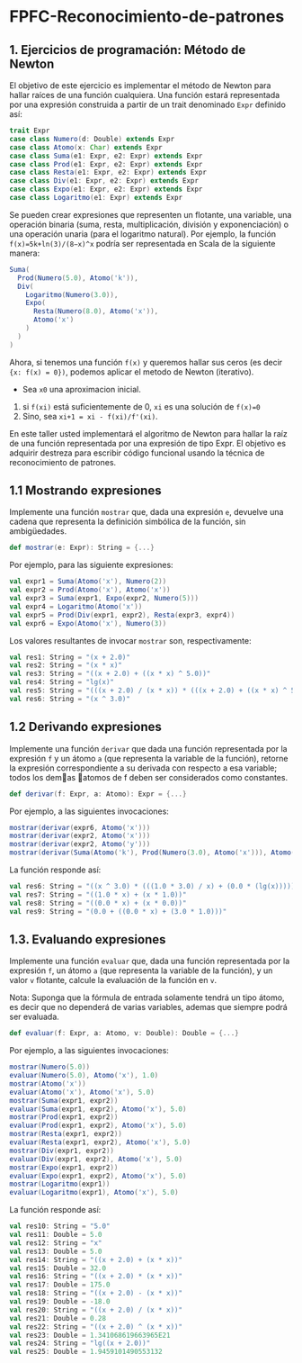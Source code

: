 # FPFC-Reconocimiento-de-patrones
## 1. Ejercicios de programación: Método de Newton

El objetivo de este ejercicio es implementar el método de Newton para hallar raíces de una función cualquiera. Una función estará representada por una expresión construida a partir de un trait denominado `Expr` definido así:

```scala
trait Expr
case class Numero(d: Double) extends Expr
case class Atomo(x: Char) extends Expr
case class Suma(e1: Expr, e2: Expr) extends Expr
case class Prod(e1: Expr, e2: Expr) extends Expr
case class Resta(e1: Expr, e2: Expr) extends Expr
case class Div(e1: Expr, e2: Expr) extends Expr
case class Expo(e1: Expr, e2: Expr) extends Expr
case class Logaritmo(e1: Expr) extends Expr
```
Se pueden crear expresiones que representen un flotante, una variable, una operación binaria (suma, resta, multiplicación, división y exponenciación) o una operación unaria (para el logaritmo natural).
Por ejemplo, la función `f(x)=5k+ln(3)/(8−x)^x` podría ser representada en Scala de la siguiente manera:
```scala
Suma(
  Prod(Numero(5.0), Atomo('k')),
  Div(
    Logaritmo(Numero(3.0)),
    Expo(
      Resta(Numero(8.0), Atomo('x')),
      Atomo('x')
    )
  )
)
```
Ahora, si tenemos una función `f(x)` y queremos hallar sus ceros (es decir `{x: f(x) = 0})`, podemos aplicar el metodo de Newton (iterativo). 
* Sea `x0` una aproximacion inicial.
1) si `f(xi)` está suficientemente de 0, `xi` es una solución de `f(x)=0`
2) Sino, sea `xi+1 = xi - f(xi)/f'(xi)`.

En este taller usted implementará el algoritmo de Newton para hallar la raíz de una función representada por una expresión de tipo Expr. El objetivo es adquirir destreza
para escribir código funcional usando la técnica de reconocimiento de patrones.

## 1.1 Mostrando expresiones
Implemente una función `mostrar` que, dada una expresión `e`, devuelve una cadena que representa la definición simbólica de la función, sin ambigüedades.

```scala
def mostrar(e: Expr): String = {...}
```
Por ejemplo, para las siguiente expresiones:

```scala
val expr1 = Suma(Atomo('x'), Numero(2))
val expr2 = Prod(Atomo('x'), Atomo('x'))
val expr3 = Suma(expr1, Expo(expr2, Numero(5)))
val expr4 = Logaritmo(Atomo('x'))
val expr5 = Prod(Div(expr1, expr2), Resta(expr3, expr4))
val expr6 = Expo(Atomo('x'), Numero(3))
```
Los valores resultantes de invocar `mostrar` son, respectivamente:
```scala
val res1: String = "(x + 2.0)"
val res2: String = "(x * x)"
val res3: String = "((x + 2.0) + ((x * x) ^ 5.0))"
val res4: String = "lg(x)"
val res5: String = "(((x + 2.0) / (x * x)) * (((x + 2.0) + ((x * x) ^ 5.0)) - (lg(x))))"
val res6: String = "(x ^ 3.0)"
```
## 1.2 Derivando expresiones
Implemente una función `derivar` que dada una función representada por la expresión `f` y un átomo `a` (que representa la variable de la función), retorne la expresión correspondiente a su derivada con respecto a esa variable; todos los demas atomos de f deben ser considerados como constantes.
```scala
def derivar(f: Expr, a: Atomo): Expr = {...}
```
Por ejemplo, a las siguientes invocaciones:
```scala
mostrar(derivar(expr6, Atomo('x')))
mostrar(derivar(expr2, Atomo('x')))
mostrar(derivar(expr2, Atomo('y')))
mostrar(derivar(Suma(Atomo('k'), Prod(Numero(3.0), Atomo('x'))), Atomo('x')))
```
La función responde así:
```scala
val res6: String = "((x ^ 3.0) * (((1.0 * 3.0) / x) + (0.0 * (lg(x)))))"
val res7: String = "((1.0 * x) + (x * 1.0))"
val res8: String = "((0.0 * x) + (x * 0.0))"
val res9: String = "(0.0 + ((0.0 * x) + (3.0 * 1.0)))"
```
## 1.3. Evaluando expresiones
Implemente una función `evaluar` que, dada una función representada por la expresión `f`, un átomo `a` (que representa la variable de la función), y un valor `v` flotante, calcule la evaluación de la función en `v`.

Nota: Suponga que la fórmula de entrada solamente tendrá un tipo átomo, es decir que no dependerá de varias variables, ademas que siempre podrá ser evaluada.

```scala
def evaluar(f: Expr, a: Atomo, v: Double): Double = {...}
```
Por ejemplo, a las siguientes invocaciones:
```scala
mostrar(Numero(5.0))
evaluar(Numero(5.0), Atomo('x'), 1.0)
mostrar(Atomo('x'))
evaluar(Atomo('x'), Atomo('x'), 5.0)
mostrar(Suma(expr1, expr2))
evaluar(Suma(expr1, expr2), Atomo('x'), 5.0)
mostrar(Prod(expr1, expr2))
evaluar(Prod(expr1, expr2), Atomo('x'), 5.0)
mostrar(Resta(expr1, expr2))
evaluar(Resta(expr1, expr2), Atomo('x'), 5.0)
mostrar(Div(expr1, expr2))
evaluar(Div(expr1, expr2), Atomo('x'), 5.0)
mostrar(Expo(expr1, expr2))
evaluar(Expo(expr1, expr2), Atomo('x'), 5.0)
mostrar(Logaritmo(expr1))
evaluar(Logaritmo(expr1), Atomo('x'), 5.0)
```
La función responde así:
```scala
val res10: String = "5.0"
val res11: Double = 5.0
val res12: String = "x"
val res13: Double = 5.0
val res14: String = "((x + 2.0) + (x * x))"
val res15: Double = 32.0
val res16: String = "((x + 2.0) * (x * x))"
val res17: Double = 175.0
val res18: String = "((x + 2.0) - (x * x))"
val res19: Double = -18.0
val res20: String = "((x + 2.0) / (x * x))"
val res21: Double = 0.28
val res22: String = "((x + 2.0) ^ (x * x))"
val res23: Double = 1.341068619663965E21
val res24: String = "lg((x + 2.0))"
val res25: Double = 1.9459101490553132
```

